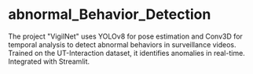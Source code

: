# abnormal_Behavior_Detection
The project "VigilNet" uses YOLOv8 for pose estimation and Conv3D for temporal analysis to detect abnormal behaviors in surveillance videos. Trained on the UT-Interaction dataset, it identifies anomalies in real-time. Integrated with Streamlit.
